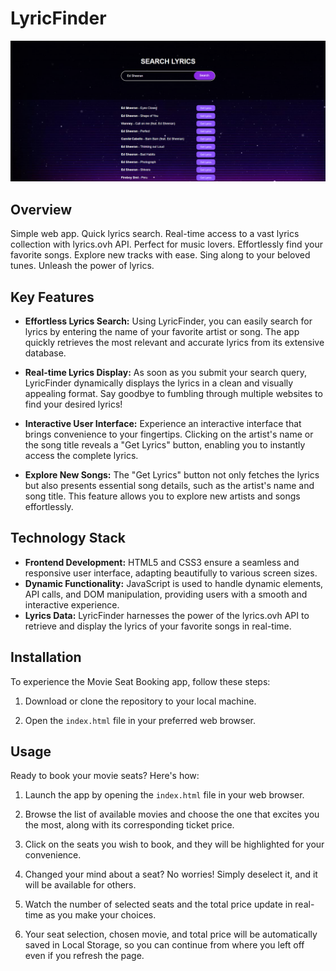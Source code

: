 # LyricFinder

![LyricFinder Logo](LyricFinder.app.png)

## Overview
Simple web app. Quick lyrics search. Real-time access to a vast lyrics collection with lyrics.ovh API. Perfect for music lovers. Effortlessly find your favorite songs. Explore new tracks with ease. Sing along to your beloved tunes. Unleash the power of lyrics.

## Key Features
- **Effortless Lyrics Search:** Using LyricFinder, you can easily search for lyrics by entering the name of your favorite artist or song. The app quickly retrieves the most relevant and accurate lyrics from its extensive database.

- **Real-time Lyrics Display:** As soon as you submit your search query, LyricFinder dynamically displays the lyrics in a clean and visually appealing format. Say goodbye to fumbling through multiple websites to find your desired lyrics!

- **Interactive User Interface:** Experience an interactive interface that brings convenience to your fingertips. Clicking on the artist's name or the song title reveals a "Get Lyrics" button, enabling you to instantly access the complete lyrics.

- **Explore New Songs:** The "Get Lyrics" button not only fetches the lyrics but also presents essential song details, such as the artist's name and song title. This feature allows you to explore new artists and songs effortlessly.

## Technology Stack
- **Frontend Development:** HTML5 and CSS3 ensure a seamless and responsive user interface, adapting beautifully to various screen sizes.
- **Dynamic Functionality:** JavaScript is used to handle dynamic elements, API calls, and DOM manipulation, providing users with a smooth and interactive experience.
- **Lyrics Data:** LyricFinder harnesses the power of the lyrics.ovh API to retrieve and display the lyrics of your favorite songs in real-time.


## Installation

To experience the Movie Seat Booking app, follow these steps:

1. Download or clone the repository to your local machine.

2. Open the `index.html` file in your preferred web browser.

## Usage

Ready to book your movie seats? Here's how:

1. Launch the app by opening the  `index.html` file in your web browser.

2. Browse the list of available movies and choose the one that excites you the most, along with its corresponding ticket price.

3. Click on the seats you wish to book, and they will be highlighted for your convenience.

4. Changed your mind about a seat? No worries! Simply deselect it, and it will be available for others.

5. Watch the number of selected seats and the total price update in real-time as you make your choices.

6. Your seat selection, chosen movie, and total price will be automatically saved in Local Storage, so you can continue from where you left off even if you refresh the page.
